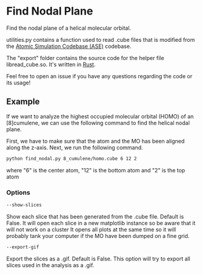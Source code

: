 # Find Nodal Plane
Find the nodal plane of a helical molecular orbital.

utilities.py contains a function used to read .cube files that is modified from the [Atomic Simulation Codebase (ASE)](https://wiki.fysik.dtu.dk/ase/) codebase.

The "export" folder contains the source code for the helper file libread_cube.so. It's written in [Rust](https://www.rust-lang.org/).

Feel free to open an issue if you have any questions regarding the code or its usage!


## Example
If we want to analyze the highest occupied molecular orbital (HOMO) of an \[8\]cumulene, we can use the following command to find the helical nodal plane.

First, we have to make sure that the atom and the MO has been aligned along the z-axis.
Next, we run the following command.
```bash
python find_nodal.py 8_cumulene/homo.cube 6 12 2
```
where "6" is the center atom, "12" is the bottom atom and "2" is the top atom

### Options
```bash
--show-slices
```
Show each slice that has been generated from the .cube file. Default is False. It will open each slice in a new matplotlib instance so be aware that it will not work on a cluster
It opens all plots at the same time so it will probably tank your computer if the MO have been dumped on a fine grid.

```bash
--export-gif
```
Export the slices as a .gif. Default is False. This option will try to export all slices used in the analysis as a .gif.
